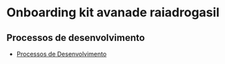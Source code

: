 # Onboarding kit avanade raiadrogasil


## Processos de desenvolvimento
- [Processos de Desenvolvimento](development-process/development-process.md)
